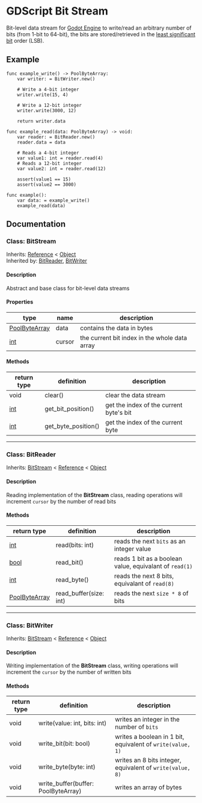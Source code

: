 # GDScript Bit Stream

Bit-level data stream for [Godot Engine](https://github.com/godotengine/godot) to write/read an arbitrary number of bits (from 1-bit to 64-bit), the bits are stored/retrieved in the [least significant bit](https://en.wikipedia.org/wiki/Least_significant_bit) order (LSB).

## Example

```gdscript
func example_write() -> PoolByteArray:
    var writer: = BitWriter.new()
    
    # Write a 4-bit integer
    writer.write(15, 4)
    
    # Write a 12-bit integer
    writer.write(3000, 12)
    
    return writer.data

func example_read(data: PoolByteArray) -> void:
    var reader: = BitReader.new()
    reader.data = data
    
    # Reads a 4-bit integer
    var value1: int = reader.read(4)
    # Reads a 12-bit integer
    var value2: int = reader.read(12)
    
    assert(value1 == 15)
    assert(value2 == 3000)

func example():
    var data: = example_write()
    example_read(data)

```

## Documentation

### Class: BitStream

Inherits: [Reference](https://docs.godotengine.org/en/3.4/classes/class_reference.html) < [Object](https://docs.godotengine.org/en/3.4/classes/class_object.html)  
Inherited by: [BitReader](#class-bitreader), [BitWriter](#class-bitwriter)

#### Description

Abstract and base class for bit-level data streams

#### Properties

| type                                                                                  | name                  | description                                   |
|---------------------------------------------------------------------------------------|-----------------------|-----------------------------------------------|
| [PoolByteArray](https://docs.godotengine.org/en/3.4/classes/class_poolbytearray.html) | data                  | contains the data in bytes                    |
| [int](https://docs.godotengine.org/en/3.4/classes/class_int.html)                     | cursor                | the current bit index in the whole data array |

#### Methods

| return type                                                                           | definition            | description                                   |
|---------------------------------------------------------------------------------------|-----------------------|-----------------------------------------------|
| void                                                                                  | clear()               | clear the data stream                         |
| [int](https://docs.godotengine.org/en/3.4/classes/class_int.html)                     | get_bit_position()    | get the index of the current byte's bit       |
| [int](https://docs.godotengine.org/en/3.4/classes/class_int.html)                     | get_byte_position()   | get the index of the current byte             |

----

### Class: BitReader

Inherits: [BitStream](#class-bitstream) < [Reference](https://docs.godotengine.org/en/3.4/classes/class_reference.html) < [Object](https://docs.godotengine.org/en/3.4/classes/class_object.html)

#### Description

Reading implementation of the **BitStream** class, reading operations will increment `cursor` by the number of read bits

#### Methods
| return type                                                         | definition             | description                                             |
|---------------------------------------------------------------------|------------------------|---------------------------------------------------------|
| [int](https://docs.godotengine.org/en/3.4/classes/class_int.html)   | read(bits: int)        | reads the next `bits` as an integer value               |
| [bool](https://docs.godotengine.org/en/3.4/classes/class_bool.html) | read_bit()             | reads 1 bit as a boolean value, equivalant of `read(1)` |
| [int](https://docs.godotengine.org/en/3.4/classes/class_int.html)   | read_byte()            | reads the next 8 bits, equivalant of `read(8)`          |
| [PoolByteArray](https://docs.godotengine.org/en/3.4/classes/class_poolbytearray.html) | read_buffer(size: int) | reads the next `size * 8` of bits     |

----

### Class: BitWriter

Inherits: [BitStream](#class-bitstream) < [Reference](https://docs.godotengine.org/en/3.4/classes/class_reference.html) < [Object](https://docs.godotengine.org/en/3.4/classes/class_object.html)

#### Description

Writing implementation of the **BitStream** class, writing operations will increment the `cursor` by the number of written bits

#### Methods
| return type | definition                          | description                                                |
|-------------|-------------------------------------|------------------------------------------------------------|
| void        | write(value: int, bits: int)        | writes an integer in the number of `bits`                  |
| void        | write_bit(bit: bool)                | writes a boolean in 1 bit, equivalent of `write(value, 1)` |
| void        | write_byte(byte: int)               | writes an 8 bits integer, equivalent of `write(value, 8)`  |
| void        | write_buffer(buffer: PoolByteArray) | writes an array of bytes                                   |

